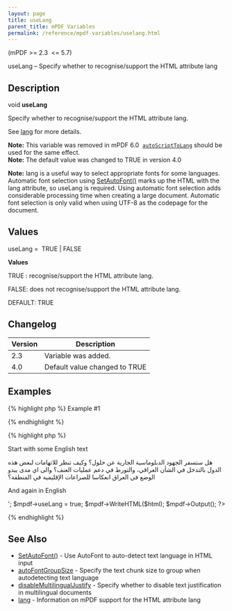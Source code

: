 ```yaml
---
layout: page
title: useLang
parent_title: mPDF Variables
permalink: /reference/mpdf-variables/uselang.html
---
```


<div id="bpmbook" class="bpmbook" style="direction:ltr;">
<div class="topic_user_field">
<div id="U0">
<p>(mPDF &gt;= 2.3&nbsp; &lt;= 5.7)</p>
<p>useLang – Specify whether to recognise/support the HTML attribute <span class="parameter">lang</span></p>
<h2>Description</h2>

<div class="alert alert-info" role="alert">void <b>useLang</b></div>
<p>Specify whether to recognise/support the HTML attribute <span class="parameter">lang</span>.</p>
<p>See <a href="/fonts-languages/lang-v5-x.html">lang</a> for more details.</p>

<div class="alert alert-info" role="alert"><b>Note:</b> This variable was removed in mPDF 6.0&nbsp; <a href="/reference/mpdf-variables/autoscripttolang.html"><code>autoScriptToLang</code></a> should be used for the same effect.</div>

<div class="alert alert-info" role="alert"><b>Note:</b> The default value was changed to <span class="smallblock">TRUE </span>in version 4.0</div>
<p><b>Note:</b> <span class="parameter">lang</span> is a useful way to select appropriate fonts for some languages. Automatic font selection using <a href="/reference/mpdf-functions/setautofont.html">SetAutoFont()</a> marks up the HTML with the <span class="parameter">lang</span> attribute, so useLang is required. Using automatic font selection adds considerable processing time when creating a large document. Automatic font selection is only valid when using UTF-8 as the codepage for the document.</p>
<h2>Values</h2>
<p class="manual_param_dt"><span class="parameter">useLang</span> =&nbsp; <span class="smallblock">TRUE </span>| <span class="smallblock">FALSE</span></p>
<p class="manual_param_dd"><b>Values</b>

<span class="smallblock">TRUE </span>: recognise/support the HTML attribute <span class="parameter">lang</span>.

<span class="smallblock">FALSE</span>: does not recognise/support the HTML attribute <span class="parameter">lang</span>.

<span class="smallblock">DEFAULT</span>: <span class="smallblock">TRUE</span></p>
<h2>Changelog</h2>
<table class="bpmTopic"> <thead>
<tr> <th>Version</th><th>Description</th> </tr>
</thead> <tbody>
<tr>
<td>2.3</td>
<td>Variable was added.</td>
</tr>
<tr>
<td>4.0</td>
<td>Default value changed to <span class="smallblock">TRUE</span></td>
</tr>
</tbody> </table>
<h2>Examples</h2>

{% highlight php %}
Example #1

{% endhighlight %}

{% highlight php %}
<?php

<?php

include("../mpdf.php");

$mpdf=new mPDF('utf-8'); 

$html = '

<p>Start with some English text</p>

<p lang="ar"> هل ستسفر الجهود الدبلوماسية الجارية عن حلول؟ وكيف تنظر للاتهامات لبعض هذه الدول بالتدخل في الشأن العراقي، والتورط في دعم عمليات العنف؟ والى اي مدى يبدو الوضع في العراق انعكاسا للصراعات الإقليمية في المنطقة؟</p>

<p>And again in English</p>

';

$mpdf->useLang = true;

$mpdf->WriteHTML($html);

$mpdf->Output();

?>

{% endhighlight %}

<h2>See Also</h2>
<ul>
<li class="manual_boxlist"><a href="/reference/mpdf-variables/autofontgroupsize.html">SetAutoFont()</a> - Use AutoFont to auto-detect text language in HTML input</li>
<li class="manual_boxlist"><a href="/reference/mpdf-variables/autofontgroupsize.html">autoFontGroupSize</a> - Specify the text chunk size to group when autodetecting text language</li>
<li class="manual_boxlist"><a href="index0c23.html?tid=346">disableMultilingualJustify</a> - Specify whether to disable text justification in multilingual documents</li>
<li class="manual_boxlist"><a href="/fonts-languages/lang-v5-x.html">lang</a> - Information on mPDF support for the HTML attribute lang</li>
</ul>
</div>
</div>

